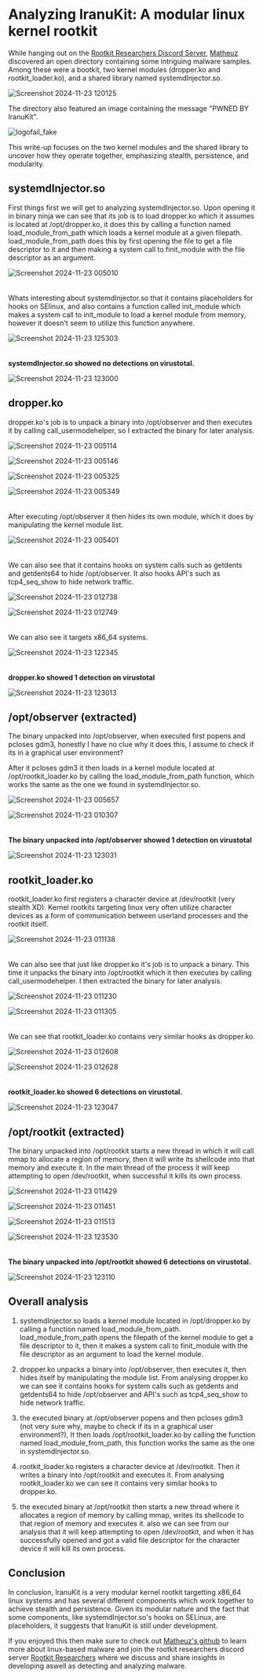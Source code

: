 # Analyzing IranuKit: A modular linux kernel rootkit

While hanging out on the [Rootkit Researchers Discord Server](https://discord.gg/YBJGPkdK), 
[Matheuz](https://github.com/MatheuZSecurity) discovered an open directory containing some intriguing malware samples. 
Among these were a bootkit, two kernel modules (dropper.ko and rootkit_loader.ko), and a shared library named 
systemdInjector.so. 

![Screenshot 2024-11-23 120125](https://github.com/user-attachments/assets/54f912f0-e01c-4a7e-94c7-9d48af680d28)


The directory also featured an image containing the message "PWNED BY IranuKit".

![logofail_fake](https://github.com/user-attachments/assets/3009bc90-8e2b-4c87-9f58-3889dae60ed9)


This write-up focuses on the two kernel modules and the shared library to uncover how they operate together, 
emphasizing stealth, persistence, and modularity.

## systemdInjector.so

First things first we will get to analyzing systemdInjector.so. Upon opening it in binary ninja we can see that its job is to load dropper.ko which it assumes is located at /opt/dropper.ko, it does this by calling a function named load_module_from_path which loads a kernel module at a given filepath. load_module_from_path does this by first opening the file to get a file descriptor to it and then making a system call to finit_module with the file descriptor as an argument.

![Screenshot 2024-11-23 005010](https://github.com/user-attachments/assets/ee6b5446-976c-4855-9b5c-481bbbcf3f9c)
<br><br><br>
Whats interesting about systemdInjector.so that it contains placeholders for hooks on SElinux, and also contains a function called init_module which makes a system call to init_module to load a kernel module from memory, however it doesn't seem to utilize this function anywhere.

![Screenshot 2024-11-23 125303](https://github.com/user-attachments/assets/803b0028-89f1-43cc-ae97-ac5b8d4dfa07)
<br><br><br>
**systemdInjector.so showed no detections on virustotal.**

![Screenshot 2024-11-23 123000](https://github.com/user-attachments/assets/d25e0575-b7f6-43db-be60-a217546d120c)

## dropper.ko

dropper.ko's job is to unpack a binary into /opt/observer and then executes it by calling call_usermodehelper, so I extracted the binary for later analysis.

![Screenshot 2024-11-23 005114](https://github.com/user-attachments/assets/60851059-1658-477e-ab25-48c36e2af726)

![Screenshot 2024-11-23 005146](https://github.com/user-attachments/assets/97c5e370-eef0-4ce0-8a8b-c4ff83fe06fa)

![Screenshot 2024-11-23 005325](https://github.com/user-attachments/assets/497d919c-9336-46fc-925a-88d186f21f3c)

![Screenshot 2024-11-23 005349](https://github.com/user-attachments/assets/8ec95915-8b49-42e7-94aa-f72c369352e4)
<br><br><br>
After executing /opt/observer it then hides its own module, which it does by manipulating the kernel module list.

![Screenshot 2024-11-23 005401](https://github.com/user-attachments/assets/aa49ca63-e080-4747-8b6c-84f0ed70bf36)
<br><br><br>
We can also see that it contains hooks on system calls such as getdents and getdents64 to hide /opt/observer. It also hooks API's such as tcp4_seq_show to hide network traffic.

![Screenshot 2024-11-23 012738](https://github.com/user-attachments/assets/3bbde4c5-1767-49f0-8454-2b4ea74733da)

![Screenshot 2024-11-23 012749](https://github.com/user-attachments/assets/8677bf43-8a93-4580-9d8e-ce49b188e3c1)
<br><br><br>
We can also see it targets x86_64 systems.

![Screenshot 2024-11-23 122345](https://github.com/user-attachments/assets/c9ed3719-bf4b-410b-9b50-a8a6c4e9b59c)
<br><br><br>
**dropper.ko showed 1 detection on virustotal**

![Screenshot 2024-11-23 123013](https://github.com/user-attachments/assets/c0e2078a-24c3-4fbf-b825-4e59833b7437)

## /opt/observer (extracted)

The binary unpacked into /opt/observer, when executed first popens and pcloses gdm3, honestly I have no clue why it does this, I assume to check if its in a graphical user environment?

After it pcloses gdm3 it then loads in a kernel module located at /opt/rootkit_loader.ko by calling the load_module_from_path function, which works the same as the one we found in systemdInjector.so.

![Screenshot 2024-11-23 005657](https://github.com/user-attachments/assets/1cca05e9-394c-4bbf-a1d7-3a9ada1067a8)

![Screenshot 2024-11-23 010307](https://github.com/user-attachments/assets/14a35f8c-8a68-43a8-8e90-045f233c5d7e)
<br><br><br>
**The binary unpacked into /opt/observer showed 1 detection on virustotal**

![Screenshot 2024-11-23 123031](https://github.com/user-attachments/assets/4187168e-0265-4162-b5ba-c848a31e0b01)

## rootkit_loader.ko

rootkit_loader.ko first registers a character device at /dev/rootkit (very stealth XD). Kernel rootkits targeting linux very often utilize character devices as a form of communication between userland processes and the rootkit itself.

![Screenshot 2024-11-23 011138](https://github.com/user-attachments/assets/e618e12e-38d4-4168-9673-9db94b44b0c4)
<br><br><br>
We can also see that just like dropper.ko it's job is to unpack a binary. This time it unpacks the binary into /opt/rootkit which it then executes by calling call_usermodehelper. I then extracted the binary for later analysis.

![Screenshot 2024-11-23 011230](https://github.com/user-attachments/assets/ba1025ec-a503-4857-ab44-49726c6c6008)

![Screenshot 2024-11-23 011305](https://github.com/user-attachments/assets/24d04e1d-3548-493a-ab82-6eb122917ed0)
<br><br><br>
We can see that rootkit_loader.ko contains very similar hooks as dropper.ko.

![Screenshot 2024-11-23 012608](https://github.com/user-attachments/assets/dccf989e-7677-4fd6-bee1-1776681af603)

![Screenshot 2024-11-23 012628](https://github.com/user-attachments/assets/594f9c4e-35a2-40d5-8fb6-e7115ff2b4bd)
<br><br><br>
**rootkit_loader.ko showed 6 detections on virustotal.**

![Screenshot 2024-11-23 123047](https://github.com/user-attachments/assets/452cf1f5-a6fe-4f4c-b686-ec756189d5ba)

## /opt/rootkit (extracted)

The binary unpacked into /opt/rootkit starts a new thread in which it will call mmap to allocate a region of memory, then it will write its shellcode into that memory and execute it. In the main thread of the process it will keep attempting to open /dev/rootkit, when successful it kills its own process.

![Screenshot 2024-11-23 011429](https://github.com/user-attachments/assets/8131e29e-885e-43df-a6e7-a2fb1ddd3480)

![Screenshot 2024-11-23 011451](https://github.com/user-attachments/assets/d6fe63d6-7e31-4f07-a8d8-270e3c0be724)

![Screenshot 2024-11-23 011513](https://github.com/user-attachments/assets/6f4a292d-da91-4af3-99b0-c67bda82a4b3)

![Screenshot 2024-11-23 123530](https://github.com/user-attachments/assets/8cc76f35-31b0-405d-9c0b-11b6c6bbe1d1)
<br><br><br>
**The binary unpacked into /opt/rootkit showed 6 detections on virustotal.**

![Screenshot 2024-11-23 123110](https://github.com/user-attachments/assets/855270d5-f46e-4f75-8e3f-8c1feefbb7d4)

## Overall analysis

1. systemdInjector.so loads a kernel module located in /opt/dropper.ko by calling a function named load_module_from_path. load_module_from_path opens the filepath of the kernel module to get a file descriptor to it, then it makes a system call to finit_module with the file descriptor as an argument to load the kernel module.

2. dropper.ko unpacks a binary into /opt/observer, then executes it, then hides itself by manipulating the module list. From analysing dropper.ko we can see it contains hooks for system calls such as getdents and getdents64 to hide /opt/observer and API's such as tcp4_seq_show to hide network traffic.

3. the executed binary at /opt/observer popens and then pcloses gdm3 (not very sure why, maybe to check if its in a graphical user environment?), It then loads /opt/rootkit_loader.ko by calling the function named load_module_from_path, this function works the same as the one in systemdInjector.so.

4. rootkit_loader.ko registers a character device at /dev/rootkit. Then it writes a binary into /opt/rootkit and executes it. From analysing rootkit_loader.ko we can see it contains very similar hooks to dropper.ko.

5. the executed binary at /opt/rootkit then starts a new thread where it allocates a region of memory by calling mmap, writes its shellcode to that region of memory and executes it. also we can see from our analysis that it will keep attempting to open /dev/rootkit, and when it has successfully opened and got a valid file descriptor for the character device it will kill its own process.

## Conclusion

In conclusion, IranuKit is a very modular kernel rootkit targetting x86_64 linux systems and has several different components which work together to achieve stealth and persistence. Given its modular nature and the fact that some components, like systemdInjector.so's hooks on SELinux, are placeholders, it suggests that IranuKit is still under development.

If you enjoyed this then make sure to check out [Matheuz's github](https://github.com/MatheuZSecurity) to learn more about linux-based malware and join the rootkit researchers discord server [Rootkit Researchers](https://discord.gg/YBJGPkdK) where we discuss and share insights in developing aswell as detecting and analyzing malware.
